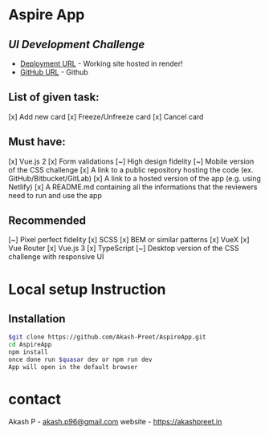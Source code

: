 # Aspire App

## _UI Development Challenge_

- [Deployment URL] - Working site hosted in render!
- [GitHub URL] - Github

## List of given task:

[x] Add new card
[x] Freeze/Unfreeze card
[x] Cancel card

## Must have:

[x] Vue.js 2
[x] Form validations
[~] High design fidelity
[~] Mobile version of the CSS challenge
[x] A link to a public repository hosting the code (ex. GitHub/Bitbucket/GitLab)
[x] A link to a hosted version of the app (e.g. using Netlify)
[x] A README.md containing all the informations that the reviewers need to run and use the app

## Recommended

[~] Pixel perfect fidelity
[x] SCSS
[x] BEM or similar patterns
[x] VueX
[x] Vue Router
[x] Vue.js 3
[x] TypeScript
[~] Desktop version of the CSS challenge with responsive UI

# Local setup Instruction

## Installation

```sh
$git clone https://github.com/Akash-Preet/AspireApp.git
cd AspireApp
npm install
once done run $quasar dev or npm run dev
App will open in the default browser
```

# contact

Akash P - akash.p96@gmail.com
website - https://akashpreet.in

[deployment url]: https://aspireapp.onrender.com/#/cards
[github url]: https://github.com/Akash-Preet/AspireApp
